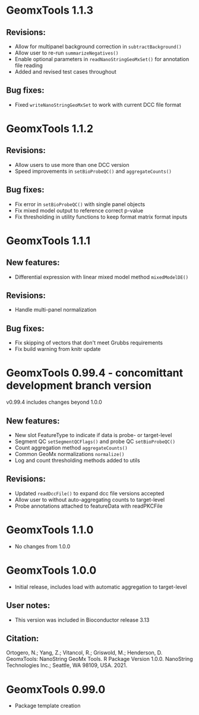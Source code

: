 # GeomxTools 1.1.3

## Revisions:
* Allow for multipanel background correction in `subtractBackground()`
* Allow user to re-run `summarizeNegatives()`
* Enable optional parameters in `readNanoStringGeoMxSet()` for annotation file reading
* Added and revised test cases throughout

## Bug fixes:
* Fixed `writeNanoStringGeoMxSet` to work with current DCC file format

# GeomxTools 1.1.2

## Revisions:
* Allow users to use more than one DCC version
* Speed improvements in `setBioProbeQC()` and `aggregateCounts()`

## Bug fixes:
* Fix error in `setBioProbeQC()` with single panel objects
* Fix mixed model output to reference correct p-value
* Fix thresholding in utility functions to keep format matrix format inputs

# GeomxTools 1.1.1

## New features:
* Differential expression with linear mixed model method `mixedModelDE()`

## Revisions:
* Handle multi-panel normalization

## Bug fixes:
* Fix skipping of vectors that don't meet Grubbs requirements
* Fix build warning from knitr update

# GeomxTools 0.99.4 - concomittant development branch version
v0.99.4 includes changes beyond 1.0.0

## New features:
* New slot FeatureType to indicate if data is probe- or target-level
* Segment QC `setSegmentQCFlags()` and probe QC `setBioProbeQC()`
* Count aggregation method `aggregateCounts()`
* Common GeoMx normalizations `normalize()`
* Log and count thresholding methods added to utils

## Revisions:
* Updated `readDccFile()` to expand dcc file versions accepted
* Allow user to  without auto-aggregating counts to target-level
* Probe annotations attached to featureData with readPKCFile

# GeomxTools 1.1.0

* No changes from 1.0.0

# GeomxTools 1.0.0

* Initial release, includes load with automatic aggregation to target-level

## User notes:
* This version was included in Bioconductor release 3.13

## Citation:
Ortogero, N.; Yang, Z.; Vitancol, R.; Griswold, M.; Henderson, D. 
GeomxTools: NanoString GeoMx Tools. R Package Version 1.0.0. 
NanoString Technologies Inc.; Seattle, WA 98109, USA. 2021. 

# GeomxTools 0.99.0

* Package template creation
